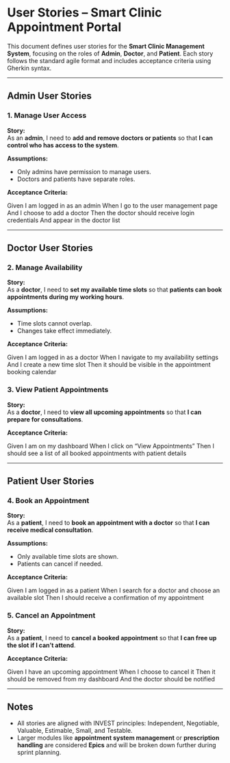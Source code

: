 #  User Stories – Smart Clinic Appointment Portal

This document defines user stories for the **Smart Clinic Management System**, focusing on the roles of **Admin**, **Doctor**, and **Patient**. Each story follows the standard agile format and includes acceptance criteria using Gherkin syntax.

---

## Admin User Stories

### 1. Manage User Access

**Story:**  
As an **admin**, I need to **add and remove doctors or patients** so that **I can control who has access to the system**.

**Assumptions:**  
- Only admins have permission to manage users.
- Doctors and patients have separate roles.

**Acceptance Criteria:**  

Given I am logged in as an admin
When I go to the user management page
And I choose to add a doctor
Then the doctor should receive login credentials
And appear in the doctor list

---

##  Doctor User Stories

### 2. Manage Availability

**Story:**  
As a **doctor**, I need to **set my available time slots** so that **patients can book appointments during my working hours**.

**Assumptions:**  
- Time slots cannot overlap.
- Changes take effect immediately.

**Acceptance Criteria:**  

Given I am logged in as a doctor
When I navigate to my availability settings
And I create a new time slot
Then it should be visible in the appointment booking calendar

### 3. View Patient Appointments

**Story:**  
As a **doctor**, I need to **view all upcoming appointments** so that **I can prepare for consultations**.

**Acceptance Criteria:**  

Given I am on my dashboard
When I click on “View Appointments”
Then I should see a list of all booked appointments with patient details

---

##  Patient User Stories

### 4. Book an Appointment

**Story:**  
As a **patient**, I need to **book an appointment with a doctor** so that **I can receive medical consultation**.

**Assumptions:**  
- Only available time slots are shown.
- Patients can cancel if needed.

**Acceptance Criteria:**  

Given I am logged in as a patient
When I search for a doctor and choose an available slot
Then I should receive a confirmation of my appointment

### 5. Cancel an Appointment

**Story:**  
As a **patient**, I need to **cancel a booked appointment** so that **I can free up the slot if I can’t attend**.

**Acceptance Criteria:**  

Given I have an upcoming appointment
When I choose to cancel it
Then it should be removed from my dashboard
And the doctor should be notified

---

##  Notes

- All stories are aligned with INVEST principles: Independent, Negotiable, Valuable, Estimable, Small, and Testable.
- Larger modules like **appointment system management** or **prescription handling** are considered **Epics** and will be broken down further during sprint planning.

